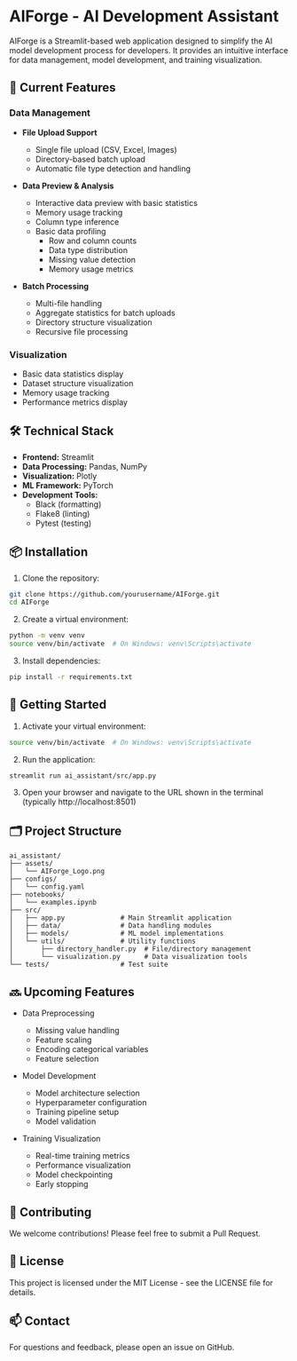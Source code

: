 # AIForge - AI Development Assistant

AIForge is a Streamlit-based web application designed to simplify the AI model development process for developers. It provides an intuitive interface for data management, model development, and training visualization.

## 🚀 Current Features

### Data Management
- **File Upload Support**
  - Single file upload (CSV, Excel, Images)
  - Directory-based batch upload
  - Automatic file type detection and handling

- **Data Preview & Analysis**
  - Interactive data preview with basic statistics
  - Memory usage tracking
  - Column type inference
  - Basic data profiling
    - Row and column counts
    - Data type distribution
    - Missing value detection
    - Memory usage metrics

- **Batch Processing**
  - Multi-file handling
  - Aggregate statistics for batch uploads
  - Directory structure visualization
  - Recursive file processing

### Visualization
- Basic data statistics display
- Dataset structure visualization
- Memory usage tracking
- Performance metrics display

## 🛠 Technical Stack

- **Frontend:** Streamlit
- **Data Processing:** Pandas, NumPy
- **Visualization:** Plotly
- **ML Framework:** PyTorch
- **Development Tools:** 
  - Black (formatting)
  - Flake8 (linting)
  - Pytest (testing)

## 📦 Installation

1. Clone the repository:
```bash
git clone https://github.com/yourusername/AIForge.git
cd AIForge
```

2. Create a virtual environment:
```bash
python -m venv venv
source venv/bin/activate  # On Windows: venv\Scripts\activate
```

3. Install dependencies:
```bash
pip install -r requirements.txt
```

## 🚀 Getting Started

1. Activate your virtual environment:
```bash
source venv/bin/activate  # On Windows: venv\Scripts\activate
```

2. Run the application:
```bash
streamlit run ai_assistant/src/app.py
```

3. Open your browser and navigate to the URL shown in the terminal (typically http://localhost:8501)

## 🗂 Project Structure

```
ai_assistant/
├── assets/
│   └── AIForge_Logo.png
├── configs/
│   └── config.yaml
├── notebooks/
│   └── examples.ipynb
├── src/
│   ├── app.py              # Main Streamlit application
│   ├── data/               # Data handling modules
│   ├── models/             # ML model implementations
│   └── utils/              # Utility functions
│       ├── directory_handler.py  # File/directory management
│       └── visualization.py      # Data visualization tools
└── tests/                  # Test suite
```

## 🔜 Upcoming Features

- Data Preprocessing
  - Missing value handling
  - Feature scaling
  - Encoding categorical variables
  - Feature selection

- Model Development
  - Model architecture selection
  - Hyperparameter configuration
  - Training pipeline setup
  - Model validation

- Training Visualization
  - Real-time training metrics
  - Performance visualization
  - Model checkpointing
  - Early stopping

## 🤝 Contributing

We welcome contributions! Please feel free to submit a Pull Request.

## 📄 License

This project is licensed under the MIT License - see the LICENSE file for details.

## 📫 Contact

For questions and feedback, please open an issue on GitHub.
